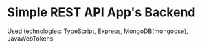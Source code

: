 # Simple REST API App's Backend
Used technologies: TypeScript, Express, MongoDB(mongoose), JavaWebTokens 
